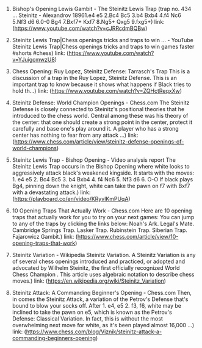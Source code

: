---
---
1. Bishop's Opening Lewis Gambit - The Steinitz Lewis Trap (trap no. 434 ...
Steinitz - Alexandrov 18961.e4 e5 2.Bc4 Bc5 3.b4 Bxb4 4.f4 Nc6 5.Nf3 d6 6.0-0 Bg4 7.Bxf7+ Kxf7 8.Ng5+ Qxg5 9.fxg5+)
link: (https://www.youtube.com/watch?v=cJRRcdmBQBw)


2. Steinitz Lewis Trap|Chess openings tricks and traps to win ... - YouTube
Steinitz Lewis Trap|Chess openings tricks and traps to win games faster #shorts #chess)
link: (https://www.youtube.com/watch?v=YJuigcmwzU8)


3. Chess Opening: Ruy Lopez, Steinitz Defense: Tarrasch's Trap
This is a discussion of a trap in the Ruy Lopez, Steinitz Defense. This is an important trap to know because it shows what happens if Black tries to hold th...)
link: (https://www.youtube.com/watch?v=ZQHctReqxXw)


4. Steinitz Defense: World Champion Openings - Chess.com
The Steinitz Defense is closely connected to Steinitz's positional theories that he introduced to the chess world. Central among these was his theory of the center: that one should create a strong point in the center, protect it carefully and base one's play around it. A player who has a strong center has nothing to fear from any attack ...)
link: (https://www.chess.com/article/view/steinitz-defense-openings-of-world-champions)


5. Steinitz Lewis Trap - Bishop Opening - Video analysis report
The Steinitz Lewis Trap occurs in the Bishop Opening where white looks to aggressively attack black's weakened kingside. It starts with the moves: 1. e4 e5 2. Bc4 Bc5 3. b4 Bxb4 4. f4 Nc6 5. Nf3 d6 6. O-O If black plays Bg4, pinning down the knight, white can take the pawn on f7 with Bxf7 with a devastating attack.)
link: (https://playboard.co/en/video/KRyvlKmPUqA)


6. 10 Opening Traps That Actually Work - Chess.com
Here are 10 opening traps that actually work for you to try on your next games: You can jump to any of the traps by clicking the links below: Noah's Ark. Legal's Mate. Cambridge Springs Trap. Lasker Trap. Rubinstein Trap. Siberian Trap. Fajarowicz Gambit.)
link: (https://www.chess.com/article/view/10-opening-traps-that-work)


7. Steinitz Variation - Wikipedia
Steinitz Variation. A Steinitz Variation is any of several chess openings introduced and practiced, or adopted and advocated by Wilhelm Steinitz, the first officially recognized World Chess Champion . This article uses algebraic notation to describe chess moves.)
link: (https://en.wikipedia.org/wiki/Steinitz_Variation)


8. Steinitz Attack: A Commanding Beginner's Opening - Chess.com
Then, in comes the Steinitz Attack, a variation of the Petrov's Defense that's bound to blow your socks off. After 1. e4, e5 2. f3, f6, white may be inclined to take the pawn on e5, which is known as the Petrov's Defense: Classical Variation. In fact, this is without the most overwhelming next move for white, as it's been played almost 16,000 ...)
link: (https://www.chess.com/blog/Viznik/steinitz-attack-a-commanding-beginners-opening)


